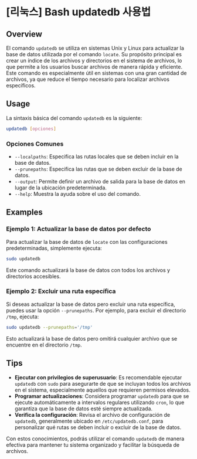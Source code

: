 # [리눅스] Bash updatedb 사용법

## Overview
El comando `updatedb` se utiliza en sistemas Unix y Linux para actualizar la base de datos utilizada por el comando `locate`. Su propósito principal es crear un índice de los archivos y directorios en el sistema de archivos, lo que permite a los usuarios buscar archivos de manera rápida y eficiente. Este comando es especialmente útil en sistemas con una gran cantidad de archivos, ya que reduce el tiempo necesario para localizar archivos específicos.

## Usage
La sintaxis básica del comando `updatedb` es la siguiente:

```bash
updatedb [opciones]
```

### Opciones Comunes
- `--localpaths`: Especifica las rutas locales que se deben incluir en la base de datos.
- `--prunepaths`: Especifica las rutas que se deben excluir de la base de datos.
- `--output`: Permite definir un archivo de salida para la base de datos en lugar de la ubicación predeterminada.
- `--help`: Muestra la ayuda sobre el uso del comando.

## Examples
### Ejemplo 1: Actualizar la base de datos por defecto
Para actualizar la base de datos de `locate` con las configuraciones predeterminadas, simplemente ejecuta:

```bash
sudo updatedb
```

Este comando actualizará la base de datos con todos los archivos y directorios accesibles.

### Ejemplo 2: Excluir una ruta específica
Si deseas actualizar la base de datos pero excluir una ruta específica, puedes usar la opción `--prunepaths`. Por ejemplo, para excluir el directorio `/tmp`, ejecuta:

```bash
sudo updatedb --prunepaths='/tmp'
```

Esto actualizará la base de datos pero omitirá cualquier archivo que se encuentre en el directorio `/tmp`.

## Tips
- **Ejecutar con privilegios de superusuario**: Es recomendable ejecutar `updatedb` con `sudo` para asegurarte de que se incluyan todos los archivos en el sistema, especialmente aquellos que requieren permisos elevados.
- **Programar actualizaciones**: Considera programar `updatedb` para que se ejecute automáticamente a intervalos regulares utilizando `cron`, lo que garantiza que la base de datos esté siempre actualizada.
- **Verifica la configuración**: Revisa el archivo de configuración de `updatedb`, generalmente ubicado en `/etc/updatedb.conf`, para personalizar qué rutas se deben incluir o excluir de la base de datos.

Con estos conocimientos, podrás utilizar el comando `updatedb` de manera efectiva para mantener tu sistema organizado y facilitar la búsqueda de archivos.